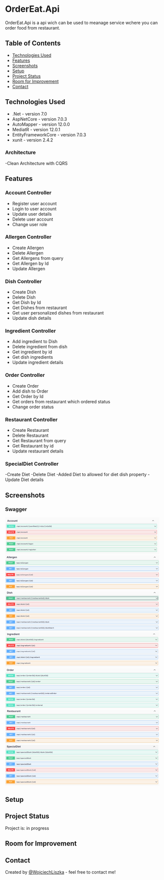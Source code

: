 # OrderEat.Api
OrderEat.Api is a api wich can be used to meanage service wchere you can order food from restaurant.

## Table of Contents
* [Technologies Used](#technologies-used)
* [Features](#features)
* [Screenshots](#screenshots)
* [Setup](#setup)
* [Project Status](#project-status)
* [Room for Improvement](#room-for-improvement)
* [Contact](#contact)

## Technologies Used
- .Net - version 7.0
- AspNetCore - version 7.0.3
- AutoMapper - version 12.0.0
- MediatR - version 12.0.1
- EntityFrameworkCore - version 7.0.3
- xunit - version 2.4.2
### Architecture 
-Clean Architecture with CQRS

## Features

### Account Controller
- Register user account
- Login to user account
- Update user details
- Delete user account
- Change user role

### Allergen Controller
- Create Allergen
- Delete Allergen
- Get Allergens from query
- Get Allergen by Id
- Update Allergen

### Dish Controller
- Create Dish
- Delete Dish
- Get Dish by Id
- Get Dishes from restaurant
- Get user personalized dishes from restaurant
- Update dish details

### Ingredient Controller
- Add ingredient to Dish
- Delete ingredient from dish
- Get ingredient by id
- Get dish ingredients
- Update ingredient details

### Order Controller
- Create Order
- Add dish to Order
- Get Order by Id
- Get orders from restaurant which ordered status
- Change order status

### Restaurant Controller
- Create Restaurant
- Delete Restaurant
- Get Restaurant from query
- Get Restaurant by id
- Update restaurant details

### SpecialDiet Controller
-Create Diet
-Delete Diet
-Added Diet to allowed for diet dish property
-Update Diet details





## Screenshots

### Swagger
![Account Controller](src/swagger1.png)
![Allergen Controller](src/swagger2.png)
![Dish Controller](src/swagger3.png)
![Ingredient Controller](src/swagger4.png)
![Order Controller](src/swagger5.png)
![Restaurant Controller](src/swagger6.png)
![SpecialDiet Controller](src/swagger7.png)


## Setup
<!--To do -->

## Project Status
Project is: in progress


## Room for Improvement
<!--To do -->





## Contact
Created by [@WojciechLiszka](https://www.linkedin.com/in/wojciech-liszka-576445268/) - feel free to contact me!


